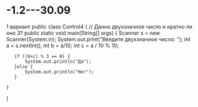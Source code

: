 # -1.2---30.09
1 вариант
public class Control4 { 
    // Данно двухзначное число и кратно ли оно 3? 
    public static void main(String[] args) { 
        Scanner s = new Scanner(System.in); 
        System.out.print("Введите двухзначное число: "); 
        int a = s.nextInt(); 
        int b = a/10; 
        int c = a / 10 % 10; 
 
       if ((b+c) % 3 == 0) { 
           System.out.println("Да"); 
       }else { 
           System.out.println("Нет"); 
       } 
 
    } 
 
 
} 
 
